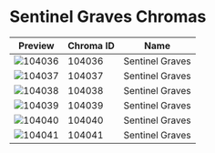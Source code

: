 # Sentinel Graves Chromas



| Preview | Chroma ID | Name |
|---------|-----------|------|
| ![104036](https://raw.communitydragon.org/latest/plugins/rcp-be-lol-game-data/global/default/v1/champion-chroma-images/104/104036.png) | 104036 | Sentinel Graves |
| ![104037](https://raw.communitydragon.org/latest/plugins/rcp-be-lol-game-data/global/default/v1/champion-chroma-images/104/104037.png) | 104037 | Sentinel Graves |
| ![104038](https://raw.communitydragon.org/latest/plugins/rcp-be-lol-game-data/global/default/v1/champion-chroma-images/104/104038.png) | 104038 | Sentinel Graves |
| ![104039](https://raw.communitydragon.org/latest/plugins/rcp-be-lol-game-data/global/default/v1/champion-chroma-images/104/104039.png) | 104039 | Sentinel Graves |
| ![104040](https://raw.communitydragon.org/latest/plugins/rcp-be-lol-game-data/global/default/v1/champion-chroma-images/104/104040.png) | 104040 | Sentinel Graves |
| ![104041](https://raw.communitydragon.org/latest/plugins/rcp-be-lol-game-data/global/default/v1/champion-chroma-images/104/104041.png) | 104041 | Sentinel Graves |